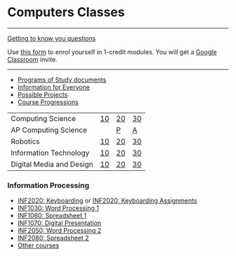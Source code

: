 # Computers Classes

---

[Getting to know you questions](https://docs.google.com/forms/d/e/1FAIpQLSdI0Gpinc2_R6mTzW3npEIWQyYNSHY9d0whQQ3_bDVGzEQa_g/viewform)

Use [this form](https://docs.google.com/forms/d/e/1FAIpQLSf6-FCE3Pv4VPFoPMZyqpwQe84ed3CQhtMo_qCDQhUsV7nYig/viewform?usp=header) to enrol yourself in 1-credit modules. You will get a [Google Classroom](https://classroom.google.com/) invite.

---

* [Programs of Study documents](https://github.com/BevFacey/bevfacey.github.io/tree/main/ProgramsOfStudy)
* [Information for Everyone](everyone.md)
* [Possible Projects](projects.md)
* [Course Progressions](progressions.md)

| | | | |
|-|-|-|-|
|Computing Science|[10](cs10.md)|[20](cs20.md)|[30](cs30.md)|
|AP Computing Science||[P](apcsp.md)|[A](apsca.md)|
|Robotics|[10](r10.md)|[20](r20.md)|[30](r30.md)|
|Information Technology|[10](it10.md)|[20](it20.md)|[30](it30.md)|
|Digital Media and Design|[10](DMD10.md)|[20](DMD20.md)|[30](DMD30.md)|

### Information Processing

* [INF2020: Keyboarding](INF2020.md) or [INF2020: Keyboarding Assignments](INF2020)
* [INF1030: Word Processing 1](INF1030)
* [INF1060: Spreadsheet 1](INF1060)
* [INF1070: Digital Presentation](INF1070)
* [INF2050: Word Processing 2](INF2050)
* [INF2080: Spreadsheet 2](INF2080)
* [Other courses](https://moodlehub.ca/course/index.php?categoryid=15)
